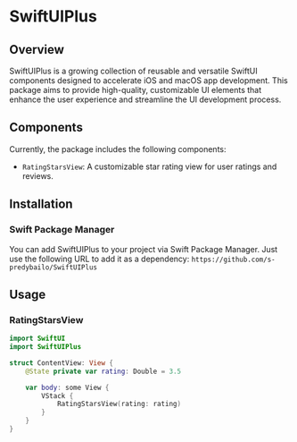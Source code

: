 # SwiftUIPlus

## Overview
SwiftUIPlus is a growing collection of reusable and versatile SwiftUI components designed to accelerate iOS and macOS app development. This package aims to provide high-quality, customizable UI elements that enhance the user experience and streamline the UI development process.

## Components
Currently, the package includes the following components:
- `RatingStarsView`: A customizable star rating view for user ratings and reviews.

## Installation
### Swift Package Manager
You can add SwiftUIPlus to your project via Swift Package Manager. Just use the following URL to add it as a dependency: `https://github.com/s-predybailo/SwiftUIPlus`

## Usage
### RatingStarsView
```swift
import SwiftUI
import SwiftUIPlus

struct ContentView: View {
    @State private var rating: Double = 3.5

    var body: some View {
        VStack {
            RatingStarsView(rating: rating)
        }
    }
}
